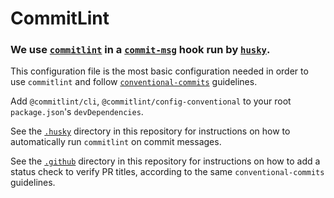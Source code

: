 # CommitLint

### We use [`commitlint`](https://github.com/conventional-changelog/commitlint) in a [`commit-msg`](https://github.com/altnext/oss-tools/blob/main/packages/.husky/commit-msg) hook run by [`husky`](https://github.com/typicode/husky).

This configuration file is the most basic configuration needed in order to use `commitlint` and follow [`conventional-commits`](https://www.conventionalcommits.org) guidelines.

Add `@commitlint/cli`, `@commitlint/config-conventional` to your root `package.json`'s `devDependencies`.

See the [`.husky`](https://github.com/altnext/oss-tools/blob/main/packages/.husky) directory in this repository for instructions on how to automatically run `commitlint` on commit messages.

See the [`.github`](https://github.com/altnext/oss-tools/blob/main/packages/.github) directory in this repository for instructions on how to add a status check to verify PR titles,
according to the same `conventional-commits` guidelines.
